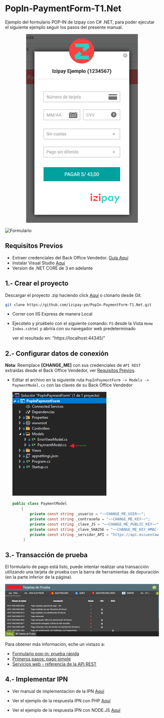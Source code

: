 # PopIn-PaymentForm-T1.Net

Ejemplo del formulario POP-IN de Izipay con C# .NET, para poder ejecutar el siguiente ejemplo seguir los pasos del presente manual.
 <p align="center">
  <img src="images/formulario-popin.png?raw=true" alt="Formulario"/>                                             
 </p>
  <img src="/image/imagenes-readme/formulario-incrustado.png?raw=true" alt="Formulario"/>                                         
                                            
<a name="Requisitos_Previos"></a>

## Requisitos Previos

* Extraer credenciales del Back Office Vendedor. [Guía Aquí](https://github.com/izipay-pe/obtener-credenciales-de-conexion)
* Instalar Visual Studio [Aquí](https://visualstudio.microsoft.com/es/)
* Version de .NET CORE de 3 en adelante

## 1.- Crear el proyecto
Descargar el proyecto .zip haciendo click [Aquí](https://github.com/izipay-pe/PopIn-PaymentForm-T1.Net/archive/refs/heads/main.zip) o clonarlo desde Git.
```sh
git clone https://github.com/izipay-pe/PopIn-PaymentForm-T1.Net.git
``` 
* Correr con IIS Express de manera Local 
* Ejecútelo y pruébelo con el siguiente comando: `F5` desde la Vista `Home` `Index.cshtml` y abrira con su navegador web predeterminado

  ver el resultado en: "https://localhost:44345/"

## 2.- Configurar datos de conexión

**Nota**: Reemplace **[CHANGE_ME]** con sus credenciales de `API REST` extraídas desde el Back Office Vendedor, ver [Requisitos Previos](#Requisitos_Previos).

* Editar el archivo en la siguiente ruta `PopInPaymentForm -> Models -> PaymentModel.cs` con las claves de su Back Office Vendedor

  ![ruta](images/ruta.png)

  ```c#   
  public class PaymentModel
      {
          private const string _usuario = "~~CHANGE_ME_USER~~";
          private const string _contraseña = "~~CHANGE_ME_KEY~~";
          private const string _clave_JS = "~~CHANGE_ME_PUBLIC_KEY~~";
          private const string _clave_SHA256 = "~~CHANGE_ME_KEY_HMAC-SHA-256~~";
          private const string _servidor_API = "https://api.micuentaweb.pe/";
       }
  ```

## 3.- Transacción de prueba

El formulario de pago está listo, puede intentar realizar una transacción utilizando una tarjeta de prueba con la barra de herramientas de depuración (en la parte inferior de la página).

  ![tarjeta](images/tarjetasprueba2.png)

Para obtener más información, eche un vistazo a:

- [Formulario pop-in: prueba rápida](https://secure.micuentaweb.pe/doc/es-PE/rest/V4.0/javascript/quick_start_popin.html)
- [Primeros pasos: pago simple](https://secure.micuentaweb.pe/doc/es-PE/rest/V4.0/javascript/guide/start.html)
- [Servicios web - referencia de la API REST](https://secure.micuentaweb.pe/doc/es-PE/rest/V4.0/api/reference.html)
 
## 4.- Implementar IPN

* Ver manual de implementacion de la IPN [Aquí](https://secure.micuentaweb.pe/doc/es-PE/rest/V4.0/kb/payment_done.html)

* Ver el ejemplo de la respuesta IPN con PHP [Aquí](https://github.com/izipay-pe/Redirect-PaymentForm-IpnT1-PHP)

* Ver el ejemplo de la respuesta IPN con NODE.JS [Aquí](https://github.com/izipay-pe/Response-PaymentFormT1-Ipn)
